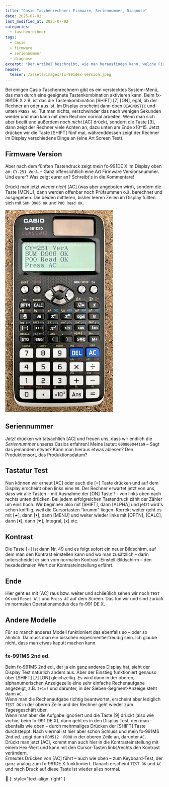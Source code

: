 ```yaml
---
title: "Casio Taschenrechner: Firmware, Seriennummer, Diagnose"
date: 2025-07-02
last_modified_at: 2025-07-02
categories: 
  - taschenrechner
tags:
  - casio
  - firmware
  - seriennummer
  - diagnose
excerpt: "Der Artikel beschreibt, wie man herausfinden kann, welche Firmware auf einigen Casio Taschenrechnern installiert ist."
header:
  teaser: /assets/images/fx-991dex-version.jpeg
---
```


Bei einigen Casio Taschenrechnern gibt es ein verstecktes System-Menü, das man durch eine geeignete Tastenkombination aktivieren kann. Beim fx-991DE X z.B. ist das die Tastenkombination [SHIFT] [7] [ON], egal, ob der Rechner an oder aus ist.
Im Display erscheint dann oben `DIAGNOSTIC` und unten `PRESS AC`. Tut man nichts, verschwinder das nach wenigen Sekunden wieder und man kann mit dem Rechner normal arbeiten.
Wenn man sich aber beeilt und außerdem noch *nicht* [AC] drückt, sondern die Taste [9], dann zeigt der Rechner viele Achten an, dazu unten am Ende x10^15.
Jetzt drücken wir die Taste [SHIFT] fünf mal, währenddessen zeigt der Rechner im Display verschiedene Dinge an (eine Art Screen Test).

## Firmware Version
Aber nach dem fünften Tastendruck zeigt *mein* fx-991DE X im Display oben an: `CY-251 VerA`. – Ganz offensichtlich eine Art Firmware Versionsnummer.
Und eurer? Was zeigt eurer an? Schreibt's in die Kommentare!

Drückt man jetzt wieder *nicht* [AC] (was aber angeboten wird), sondern die Taste [MENU], dann werden offenbar noch Prüfsummen o.ä. berechnet und ausgegeben. Die beiden mittleren, bisher leeren Zeilen im Display füllten sich mit `SUM D906 OK` und `P00 Read OK`.

![Wissenschaftlicher Taschenrechner Casio fx-991DE X mit aktiviertem Diagnose-Systemmenü, Display zeigt oben DIAGNOSTIC und unten PRESS AC.](/assets/images/fx-991dex-full.jpeg)

## Seriennummer
*Jetzt* drücken wir tatsächlich [AC] und freuen uns, dass wir endlich die *Seriennummer* unseres Casios erfahren! Meine lautet: `000800044169` – Sagt das jemandem etwas? Kann man hieraus etwas ablesen? Den Produktionsort, das Produktionsdatum?

## Tastatur Test
Nun können wir erneut [AC] oder auch die [=] Taste drücken und auf dem Display erscheint oben links eine `00`. Der Rechner erwartet jetzt von uns, dass wir alle Tasten – mit Ausnahme der [ON] Taste!! – von links oben nach rechts unten drücken. Bei jedem erfolgreichen Tastendruck zählt der Zähler um eins hoch. Wir beginnen also mit [SHIFT], dann [ALPHA] und jetzt wird's schon knifflig, weil die Cursortasten "krumm" liegen. Korrekt weiter geht es mit [⏶], dann [⏵], dann [MENU] und weiter wieder links mit [OPTN], [CALC], dann [⏴], dann [⏷], Integral, [x] etc.

## Kontrast
Die Taste [=] ist dann Nr. 49 und es folgt sofort ein neuer Bildschirm, auf dem man den Kontrast einstellen kann und wo man zusätzlich – darin unterscheidet er sich vom normalen Kontrast-Einstell-Bildschirm – den hexadezimalen Wert der Kontrasteinstellung erfährt.

## Ende
Hier geht es mit [AC] raus bzw. weiter und schließlich sehen wir noch `TEST OK` und `Reset All` und `Press AC` auf dem Screen. Das tun wir und sind zurück im normalen Operationsmodus des fx-991 DE X.

## Andere Modelle
Für so manch anderes Modell funktioniert das ebenfalls so – oder so ähnlich. Da muss man ein bisschen experimentierfreudig sein. Ich glaube nicht, dass man etwas kaputt machen kann.

### fx-991MS 2nd ed.
Beim fx-991MS 2nd ed., der ja ein ganz anderes Display hat, sieht der Display Test natürlich anders aus. Aber der Einstieg funktioniert genauso über [SHIFT] [7] [ON] gleichzeitig. Es wird dann in der oberen, alphanumerischen Anzeigezeile eine sehr einfache Rechenaufgabe angezeigt, z.B. `2+1=?` und darunter, in der Sieben-Segment-Anzeige steht dann `AC`.  
Wenn man die Rechenaufgabe richtig beantwortet, erscheint aber lediglich `TEST OK` in der oberen Zeile und der Rechner geht wieder zum Tagesgeschäft über.  
Wenn man aber die Aufgabe ignoriert und die Taste [9] drückt (also wie vorhin, beim fx-991 DE X), dann geht es in den Display Test, den man – ebenfalls wie oben – durch mehrmaliges Drücken der [SHIFT] Taste durchsteppt. Nach viermal ist hier aber schon Schluss und mein fx-991MS 2nd ed. zeigt dann `ROM512  POOO` in der oberen Zeile an, darunter `AC`.  
Drückt man jetzt [AC], kommt man auch hier in die Kontrasteinstellung mit einem Hex-Wert und kann mit den Cursor-Tasten links/rechts den Kontrast verändern.  
Erneutes Drücken von [AC] führt – auch wie oben – zum Keyboard-Test, der ganz analog zum fx-991DE X funktioniert. Danach erscheint `TEST OK` und `AC` und nach Druck auf diese Taste ist wieder alles normal.


🔲
{: style="text-align: right" }